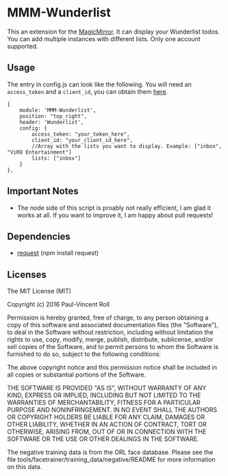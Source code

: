 # MMM-Wunderlist
This an extension for the [MagicMirror](https://github.com/MichMich/MagicMirror). It can display your Wunderlist todos. You can add multiple instances with different lists. Only one account supported.

## Usage
The entry in config.js can look like the following. You will need an `access_token` and a `client_id`, you can obtain them [here](https://developer.wunderlist.com/apps/new).

```
{
	module: 'MMM-Wunderlist',
	position: "top_right",
	header: 'Wunderlist',
	config: {
		access_token: "your_token_here",
		client_id: "your_client_id_here",
		//Array with the lists you want to display. Example: ["inbox", "ViRO Entertainment"]
		lists: ["inbox"]
	}
},
```

## Important Notes
- The node side of this script is proably not really efficient, I am glad it works at all. If you want to improve it, I am happy about pull requests!

## Dependencies
- [request](https://www.npmjs.com/package/request) (npm install request)

## Licenses
The MIT License (MIT)

Copyright (c) 2016 Paul-Vincent Roll

Permission is hereby granted, free of charge, to any person obtaining a copy of
this software and associated documentation files (the "Software"), to deal in
the Software without restriction, including without limitation the rights to
use, copy, modify, merge, publish, distribute, sublicense, and/or sell copies of
the Software, and to permit persons to whom the Software is furnished to do so,
subject to the following conditions:

The above copyright notice and this permission notice shall be included in all
copies or substantial portions of the Software.

THE SOFTWARE IS PROVIDED "AS IS", WITHOUT WARRANTY OF ANY KIND, EXPRESS OR
IMPLIED, INCLUDING BUT NOT LIMITED TO THE WARRANTIES OF MERCHANTABILITY, FITNESS
FOR A PARTICULAR PURPOSE AND NONINFRINGEMENT. IN NO EVENT SHALL THE AUTHORS OR
COPYRIGHT HOLDERS BE LIABLE FOR ANY CLAIM, DAMAGES OR OTHER LIABILITY, WHETHER
IN AN ACTION OF CONTRACT, TORT OR OTHERWISE, ARISING FROM, OUT OF OR IN
CONNECTION WITH THE SOFTWARE OR THE USE OR OTHER DEALINGS IN THE SOFTWARE.

The negative training data is from the ORL face database.  Please see the file
tools/facetrainer/training_data/negative/README for more information on this data.